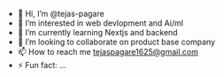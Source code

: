 - 👋 Hi, I’m @tejas-pagare
- 👀 I’m interested in web devlopment and Ai/ml
- 🌱 I’m currently learning Nextjs and backend
- 💞️ I’m looking to collaborate on product base company
- 📫 How to reach me tejaspagare1625@gmail.com
- ⚡ Fun fact: ...

<!---
tejas-pagare/tejas-pagare is a ✨ special ✨ repository because its `README.md` (this file) appears on your GitHub profile.
You can click the Preview link to take a look at your changes.
--->
